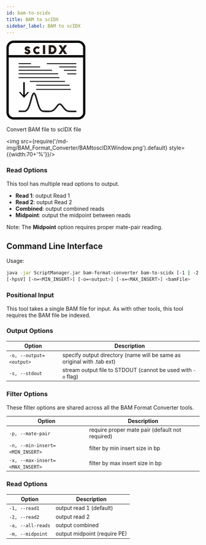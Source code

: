 ```yaml
---
id: bam-to-scidx
title: BAM to scIDX
sidebar_label: BAM to scIDX
---
```


![bam-to-scidx](/icons/BAM_Format_Converter/BAMtoscIDX_square.svg)

Convert BAM file to scIDX file

<img src={require('/md-img/BAM_Format_Converter/BAMtoscIDXWindow.png').default} style={{width:70+'%'}}/>

### Read Options

This tool has multiple read options to output.
* **Read 1**: output Read 1
* **Read 2**: output Read 2
* **Combined**: output combined reads
* **Midpoint**: output the midpoint between reads

Note: The **Midpoint** option requires proper mate-pair reading.

## Command Line Interface

Usage:
```bash
java -jar ScriptManager.jar bam-format-converter bam-to-scidx [-1 | -2 | -a | -m]
[-hpsV] [-n=<MIN_INSERT>] [-o=<output>] [-x=<MAX_INSERT>] <bamFile>
```

### Positional Input

This tool takes a single BAM file for input. As with other tools, this tool requires the BAM file be indexed.

### Output Options

| Option | Description |
| ------ | ----------- |
| `-o, --output=<output>` | specify output directory (name will be same as original with .tab ext) |
| `-s, --stdout` | stream output file to STDOUT (cannot be used with `-o` flag) |

### Filter Options
These filter options are shared across all the BAM Format Converter tools.

| Option | Description |
| ------ | ----------- |
| `-p, --mate-pair` | require proper mate pair (default not required) |
| `-n, --min-insert=<MIN_INSERT>` | filter by min insert size in bp |
| `-x, --max-insert=<MAX_INSERT>` | filter by max insert size in bp |

### Read Options

| Option | Description |
| ------ | ----------- |
| `-1, --read1` | output read 1 (default) |
| `-2, --read2` | output read 2 |
| `-a, --all-reads` | output combined |
| `-m, --midpoint` | output midpoint (require PE) |